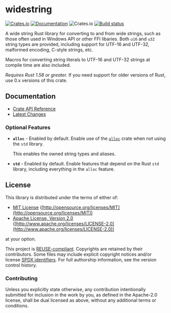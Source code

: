 # widestring
[![Crates.io](https://img.shields.io/crates/v/widestring.svg)](https://crates.io/crates/widestring/) [![Documentation](https://docs.rs/widestring/badge.svg)](https://docs.rs/widestring/) ![Crates.io](https://img.shields.io/crates/l/widestring) [![Build status](https://github.com/starkat99/widestring-rs/actions/workflows/rust.yml/badge.svg?branch=master)](https://github.com/starkat99/widestring-rs/actions/workflows/rust.yml)

A wide string Rust library for converting to and from wide strings, such as
those often used in Windows API or other FFI libaries. Both `u16` and `u32` string types are
provided, including support for UTF-16 and UTF-32, malformed encoding, C-style strings, etc.

Macros for converting string literals to UTF-16 and UTF-32 strings at compile time are also 
included.

*Requires Rust 1.58 or greater.* If you need support for older versions of Rust, use 0.x versions of
this crate.

## Documentation

- [Crate API Reference](https://docs.rs/widestring/)
- [Latest Changes](CHANGELOG.md)

### Optional Features

- **`alloc`** - Enabled by default. Enable use of the [`alloc`](https://doc.rust-lang.org/alloc/)
  crate when not using the `std` library.

  This enables the owned string types and aliases.

- **`std`** - Enabled by default. Enable features that depend on the Rust `std` library, including
  everything in the `alloc` feature.

## License

This library is distributed under the terms of either of:

* [MIT License](LICENSES/MIT.txt)
  ([http://opensource.org/licenses/MIT](http://opensource.org/licenses/MIT))
* [Apache License, Version 2.0](LICENSES/Apache-2.0.txt)
  ([http://www.apache.org/licenses/LICENSE-2.0](http://www.apache.org/licenses/LICENSE-2.0))

at your option.

This project is [REUSE-compliant](https://reuse.software/spec/). Copyrights are retained by their
contributors. Some files may include explicit copyright notices and/or license
[SPDX identifiers](https://spdx.dev/ids/). For full authorship information, see the version control
history.

### Contributing

Unless you explicitly state otherwise, any contribution intentionally submitted for inclusion in the
work by you, as defined in the Apache-2.0 license, shall be dual licensed as above, without any
additional terms or conditions.
